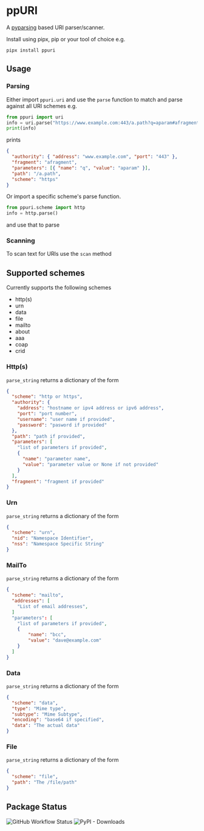 # ppURI

A [pyparsing](https://pyparsing-docs.readthedocs.io/en/latest/) based URI parser/scanner.

Install using pipx, pip or your tool of choice e.g.

```
pipx install ppuri
```

## Usage

### Parsing

Either import `ppuri.uri` and use the `parse` function to match and parse against all URI schemes e.g.

```python
from ppuri import uri
info = uri.parse("https://www.example.com:443/a.path?q=aparam#afragment")
print(info)
```

prints

```json
{
  "authority": { "address": "www.example.com", "port": "443" },
  "fragment": "afragment",
  "parameters": [{ "name": "q", "value": "aparam" }],
  "path": "/a.path",
  "scheme": "https"
}
```

Or import a specific scheme's parse function.

```python
from ppuri.scheme import http
info = http.parse()
```

and use that to parse

### Scanning

To scan text for URIs use the `scan` method

## Supported schemes

Currently supports the following schemes

- http(s)
- urn
- data
- file
- mailto
- about
- aaa
- coap
- crid

### Http(s)

`parse_string` returns a dictionary of the form

```json
{
  "scheme": "http or https",
  "authority": {
    "address": "hostname or ipv4 address or ipv6 address",
    "port": "port number",
    "username": "user name if provided",
    "password": "pasword if provided"
  },
  "path": "path if provided",
  "parameters": [
    "list of parameters if provided",
    {
      "name": "parameter name",
      "value": "parameter value or None if not provided"
    }
  ],
  "fragment": "fragment if provided"
}
```

### Urn

`parse_string` returns a dictionary of the form

```json
{
  "scheme": "urn",
  "nid": "Namespace Identifier",
  "nss": "Namespace Specific String"
}
```

### MailTo

`parse_string` returns a dictionary of the form

```json
{
  "scheme": "mailto",
  "addresses": [
    "List of email addresses",
  ]
  "parameters": [
    "list of parameters if provided",
    {
        "name": "bcc",
        "value": "dave@example.com"
    }
  ]
}
```

### Data

`parse_string` returns a dictionary of the form

```json
{
  "scheme": "data",
  "type": "Mime type",
  "subtype": "Mime Subtype",
  "encoding": "base64 if specified",
  "data": "The actual data"
}
```

### File

`parse_string` returns a dictionary of the form

```json
{
  "scheme": "file",
  "path": "The /file/path"
}
```

## Package Status

![GitHub Workflow Status](https://img.shields.io/github/workflow/status/sffjunkie/ppuri/ppuri-test) ![PyPI - Downloads](https://img.shields.io/pypi/dm/ppuri)
